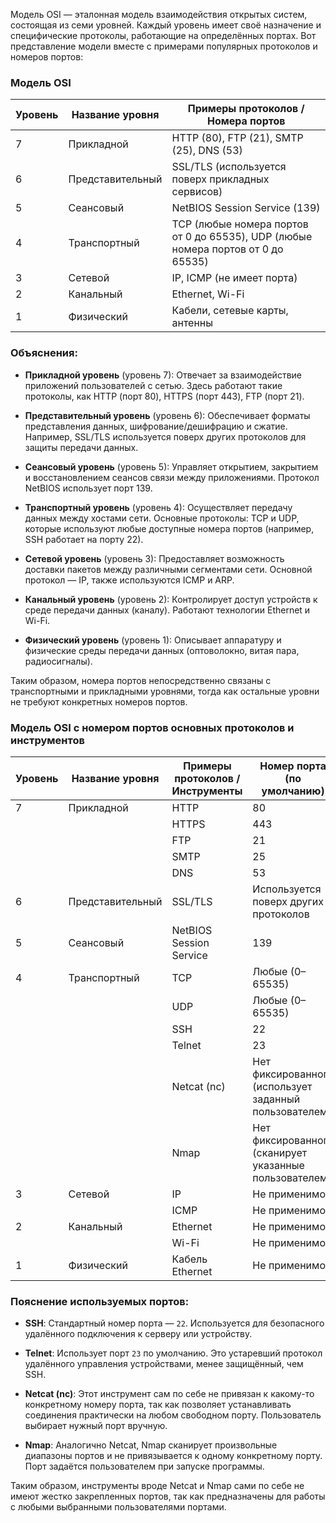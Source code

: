 Модель OSI — эталонная модель взаимодействия открытых систем, состоящая из семи уровней. Каждый уровень имеет своё назначение и специфические протоколы, работающие на определённых портах. Вот представление модели вместе с примерами популярных протоколов и номеров портов:

### Модель OSI

| Уровень | Название уровня          | Примеры протоколов / Номера портов |
|---------|--------------------------|-------------------------------------|
| 7       | Прикладной               | HTTP (80), FTP (21), SMTP (25), DNS (53) |
| 6       | Представительный         | SSL/TLS (используется поверх прикладных сервисов) |
| 5       | Сеансовый                | NetBIOS Session Service (139) |
| 4       | Транспортный             | TCP (любые номера портов от 0 до 65535), UDP (любые номера портов от 0 до 65535) |
| 3       | Сетевой                  | IP, ICMP (не имеет порта)            |
| 2       | Канальный                | Ethernet, Wi-Fi                      |
| 1       | Физический               | Кабели, сетевые карты, антенны      |

### Объяснения:

- **Прикладной уровень** (уровень 7):
  Отвечает за взаимодействие приложений пользователей с сетью. Здесь работают такие протоколы, как HTTP (порт 80), HTTPS (порт 443), FTP (порт 21).
  
- **Представительный уровень** (уровень 6):
  Обеспечивает форматы представления данных, шифрование/дешифрацию и сжатие. Например, SSL/TLS используется поверх других протоколов для защиты передачи данных.

- **Сеансовый уровень** (уровень 5):
  Управляет открытием, закрытием и восстановлением сеансов связи между приложениями. Протокол NetBIOS использует порт 139.

- **Транспортный уровень** (уровень 4):
  Осуществляет передачу данных между хостами сети. Основные протоколы: TCP и UDP, которые используют любые доступные номера портов (например, SSH работает на порту 22).

- **Сетевой уровень** (уровень 3):
  Предоставляет возможность доставки пакетов между различными сегментами сети. Основной протокол — IP, также используются ICMP и ARP.

- **Канальный уровень** (уровень 2):
  Контролирует доступ устройств к среде передачи данных (каналу). Работают технологии Ethernet и Wi-Fi.

- **Физический уровень** (уровень 1):
  Описывает аппаратуру и физические среды передачи данных (оптоволокно, витая пара, радиосигналы).

Таким образом, номера портов непосредственно связаны с транспортными и прикладными уровнями, тогда как остальные уровни не требуют конкретных номеров портов.



### Модель OSI c номером портов основных протоколов и инструментов

| Уровень | Название уровня     | Примеры протоколов / Инструменты   | Номер порта (по умолчанию) |
|---------|---------------------|------------------------------------|----------------------------|
| 7       | Прикладной          | HTTP                               | 80                          |
|         |                     | HTTPS                              | 443                         |
|         |                     | FTP                                | 21                          |
|         |                     | SMTP                               | 25                          |
|         |                     | DNS                                | 53                          |
| 6       | Представительный    | SSL/TLS                            | Используется поверх других протоколов |
| 5       | Сеансовый           | NetBIOS Session Service            | 139                         |
| 4       | Транспортный        | TCP                                | Любые (0–65535)              |
|         |                     | UDP                                | Любые (0–65535)              |
|         |                     | SSH                                | 22                          |
|         |                     | Telnet                             | 23                          |
|         |                     | Netcat (nc)                        | Нет фиксированного (использует заданный пользователем) |
|         |                     | Nmap                               | Нет фиксированного (сканирует указанные пользователем) |
| 3       | Сетевой             | IP                                 | Не применимо                 |
|         |                     | ICMP                               | Не применимо                 |
| 2       | Канальный           | Ethernet                           | Не применимо                 |
|         |                     | Wi-Fi                              | Не применимо                 |
| 1       | Физический          | Кабель Ethernet                    | Не применимо                 |

### Пояснение используемых портов:

- **SSH**: Стандартный номер порта — `22`. Используется для безопасного удалённого подключения к серверу или устройству.

- **Telnet**: Использует порт `23` по умолчанию. Это устаревший протокол удалённого управления устройствами, менее защищённый, чем SSH.

- **Netcat (nc)**: Этот инструмент сам по себе не привязан к какому-то конкретному номеру порта, так как позволяет устанавливать соединения практически на любом свободном порту. Пользователь выбирает нужный порт вручную.

- **Nmap**: Аналогично Netcat, Nmap сканирует произвольные диапазоны портов и не привязывается к одному конкретному порту. Порт задаётся пользователем при запуске программы.

Таким образом, инструменты вроде Netcat и Nmap сами по себе не имеют жестко закрепленных портов, так как предназначены для работы с любыми выбранными пользователями портами.
